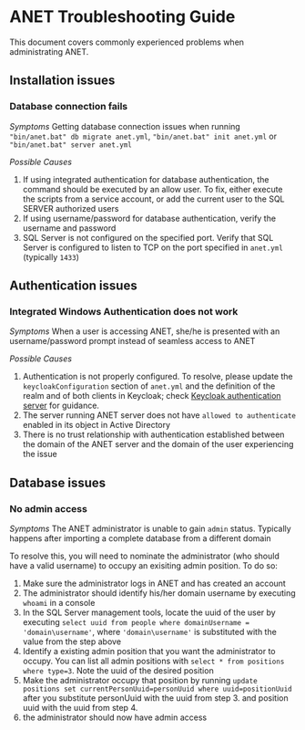 # ANET Troubleshooting Guide

This document covers commonly experienced problems when administrating ANET.

## Installation issues

### Database connection fails

_Symptoms_ Getting database connection issues when running ```"bin/anet.bat" db migrate anet.yml```, ```"bin/anet.bat" init anet.yml``` or ```"bin/anet.bat" server anet.yml```

_Possible Causes_
1. If using integrated authentication for database authentication, the command should be executed by an allow user. To fix, either execute the scripts from a service account, or add the current user to the SQL SERVER authorized users
1. If using username/password for database authentication, verify the username and password
1. SQL Server is not configured on the specified port. Verify that SQL Server is configured to listen to TCP on the port specified in `anet.yml` (typically `1433`)

## Authentication issues

### Integrated Windows Authentication does not work

_Symptoms_ When a user is accessing ANET, she/he is presented with an username/password prompt instead of seamless access to ANET

_Possible Causes_
1. Authentication is not properly configured. To resolve, please update the `keycloakConfiguration` section of `anet.yml` and the definition of the realm and of both clients in Keycloak; check [Keycloak authentication server](keycloak.md) for guidance.
1. The server running ANET server does not have `allowed to authenticate` enabled in its object in Active Directory
1. There is no trust relationship with authentication established between the domain of the ANET server and the domain of the user experiencing the issue

## Database issues

### No admin access

_Symptoms_ The ANET administrator is unable to gain `admin` status. Typically happens after importing a complete database from a different domain

To resolve this, you will need to nominate the administrator (who should have a valid username) to occupy an exisiting admin position. To do so:
1. Make sure the administrator logs in ANET and has created an account
1. The administrator should identify his/her domain username by executing `whoami` in a console
1. In the SQL Server management tools, locate the uuid of the user by executing `select uuid from people where domainUsername = 'domain\username'`, where `'domain\username'` is substituted with the value from the step above
1. Identify a existing admin position that you want the administrator to occupy. You can list all admin positions with `select * from positions where type=3`. Note the uuid of the desired position
1. Make the administrator occupy that position by running `update positions set currentPersonUuid=personUuid where uuid=positionUuid` after you substitute personUuid with the uuid from step 3. and position uuid with the uuid from step 4.
1. the administrator should now have admin access 

